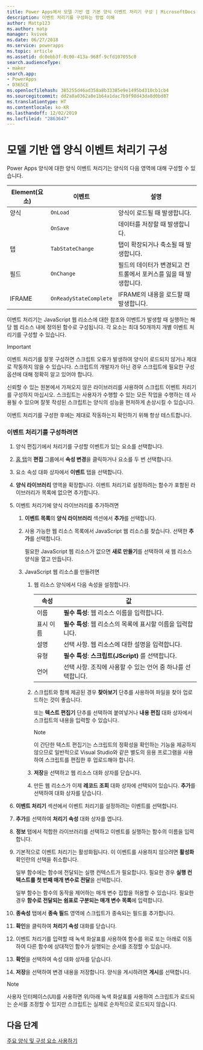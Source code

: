```yaml
---
title: Power Apps에서 모델 기반 앱 기본 양식 이벤트 처리기 구성 | MicrosoftDocs
description: 이벤트 처리기를 구성하는 방법 이해
author: Mattp123
ms.author: matp
manager: kvivek
ms.date: 06/27/2018
ms.service: powerapps
ms.topic: article
ms.assetid: dc0ebb3f-0c00-413a-968f-9cfd107055c0
search.audienceType:
- maker
search.app:
- PowerApps
- D365CE
ms.openlocfilehash: 385255d46ad358a8b33385e9e1495bd310cb1cb4
ms.sourcegitcommit: dd2a8a0362a8e1b64a1dac7b9f98d43da8d0bd87
ms.translationtype: HT
ms.contentlocale: ko-KR
ms.lasthandoff: 12/02/2019
ms.locfileid: "2863647"
---
```

# <a name="configure-model-driven-app-form-event-handlers"></a>모델 기반 앱 양식 이벤트 처리기 구성

 Power Apps 양식에 대한 양식 이벤트 처리기는 양식의 다음 영역에 대해 구성할 수 있습니다.  
  
|Element(요소)|이벤트|설명|  
|-------------|-----------|-----------------|  
|양식|`OnLoad`|양식이 로드될 때 발생합니다.|  
||`OnSave`|데이터를 저장할 때 발생합니다.|  
|탭|`TabStateChange`|탭이 확장되거나 축소될 때 발생합니다.|  
|필드|`OnChange`|필드의 데이터가 변경되고 컨트롤에서 포커스를 잃을 때 발생합니다.|  
|IFRAME|`OnReadyStateComplete`|IFRAME의 내용을 로드할 때 발생합니다.|  
  
 이벤트 처리기는 JavaScript 웹 리소스에 대한 참조와 이벤트가 발생할 때 실행하는 해당 웹 리소스 내에 정의된 함수로 구성됩니다. 각 요소는 최대 50개까지 개별 이벤트 처리기를 구성할 수 있습니다.  
  
> [!IMPORTANT]
>  이벤트 처리기를 잘못 구성하면 스크립트 오류가 발생하여 양식이 로드되지 않거나 제대로 작동하지 않을 수 있습니다. 스크립트의 개발자가 아닌 경우 스크립트에 필요한 구성 옵션에 대해 정확히 알고 있어야 합니다.  
>   
>  신뢰할 수 있는 원본에서 가져오지 않은 라이브러리를 사용하여 스크립트 이벤트 처리기를 구성하지 마십시오. 스크립트는 사용자가 수행할 수 있는 모든 작업을 수행하는 데 사용될 수 있으며 잘못 작성된 스크립트는 양식의 성능을 현저하게 손상시킬 수 있습니다.  
>   
>  이벤트 처리기를 구성한 후에는 제대로 작동하는지 확인하기 위해 항상 테스트합니다.  
  
### <a name="to-configure-an-event-handler"></a>이벤트 처리기를 구성하려면 
  
1.  양식 편집기에서 처리기를 구성할 이벤트가 있는 요소를 선택합니다.  
  
2.  [홈 탭](form-editor-user-interface-legacy.md#home-tab)의 **편집** 그룹에서 **속성 변경**을 클릭하거나 요소를 두 번 선택합니다.  
  
3.  요소 속성 대화 상자에서 **이벤트** 탭을 선택합니다.  
  
4.  **양식 라이브러리** 영역을 확장합니다. 이벤트 처리기로 설정하려는 함수가 포함된 라이브러리가 목록에 없으면 추가합니다.  
  
5.  이벤트 처리기에 양식 라이브러리를 추가하려면  
    1.  **이벤트 목록**의 **양식 라이브러리** 섹션에서 **추가**를 선택합니다.  
  
    2.  사용 가능한 웹 리소스 목록에서 JavaScript 웹 리소스를 찾습니다. 선택한 **추가**를 선택합니다.  
  
         필요한 JavaScript 웹 리소스가 없으면 **새로 만들기**를 선택하여 새 웹 리소스 양식을 열고 만듭니다.  
  
    3.  JavaScript 웹 리소스를 만들려면  
        1.  웹 리소스 양식에서 다음 속성을 설정합니다.  
  
            |속성|값|  
            |--------------|-----------|  
            |이름|**필수 특성**: 웹 리소스 이름을 입력합니다.|  
            |표시 이름|**필수 특성**: 웹 리소스의 목록에 표시할 이름을 입력합니다.|  
            |설명|선택 사항. 웹 리소스에 대한 설명을 입력합니다.|  
            |유형|**필수 특성**: **스크립트(JScript)** 를 선택합니다.|  
            |언어|선택 사항. 조직에 사용할 수 있는 언어 중 하나를 선택합니다.|  
  
        2.  스크립트와 함께 제공된 경우 **찾아보기** 단추를 사용하여 파일을 찾아 업로드하는 것이 좋습니다.  
  
             또는 **텍스트 편집기** 단추를 선택하여 붙여넣거나 **내용 편집** 대화 상자에서 스크립트의 내용을 입력할 수 있습니다.  
  
            > [!NOTE]
            >  이 간단한 텍스트 편집기는 스크립트의 정확성을 확인하는 기능을 제공하지 않으므로 일반적으로 Visual Studio와 같은 별도의 응용 프로그램을 사용하여 스크립트를 편집한 후 업로드해야 합니다.  
  
        3.  **저장**을 선택하고 웹 리소스 대화 상자를 닫습니다.  
  
        4.  만든 웹 리소스가 이제 **레코드 조회** 대화 상자에 선택되어 있습니다. **추가**를 선택하여 대화 상자를 닫습니다.  
6.  **이벤트 처리기** 섹션에서 이벤트 처리기를 설정하려는 이벤트를 선택합니다.  
  
7.  **추가**를 선택하여 **처리기 속성** 대화 상자를 엽니다.  
  
8. **정보** 탭에서 적합한 라이브러리를 선택하고 이벤트를 실행하는 함수의 이름을 입력합니다.  
  
9. 기본적으로 이벤트 처리기는 활성화됩니다. 이 이벤트를 사용하지 않으려면 **활성화** 확인란의 선택을 취소합니다.  
  
     일부 함수에는 함수에 전달되는 실행 컨텍스트가 필요합니다. 필요한 경우 **실행 컨텍스트를 첫 번째 매개 변수로 전달**을 선택합니다.  
  
     일부 함수는 함수의 동작을 제어하는 매개 변수 집합을 허용할 수 있습니다. 필요한 경우 **함수로 전달되는 쉼표로 구분되는 매개 변수 목록**에 입력합니다.  
  
10. **종속성** 탭에서 **종속 필드** 영역에 스크립트가 종속되는 필드를 추가합니다.  
  
11. **확인**을 클릭하여 **처리기 속성** 대화를 닫습니다.  
  
12. 이벤트 처리기를 입력할 때 녹색 화살표를 사용하여 함수를 위로 또는 아래로 이동하여 다른 함수에 상대적인 함수가 실행되는 순서를 조정할 수 있습니다.  
  
13. **확인**을 선택하여 속성 대화 상자를 닫습니다.  
  
14. **저장**을 선택하여 변경 내용을 저장합니다. 양식을 게시하려면 **게시**를 선택합니다.  
  
> [!NOTE]
>  사용자 인터페이스(UI)를 사용하면 위/아래 녹색 화살표를 사용하여 스크립트가 로드되는 순서를 조정할 수 있지만 스크립트는 실제로 순차적으로 로드되지 않습니다.   

## <a name="next-steps"></a>다음 단계

[주요 양식 및 구성 요소 사용하기](use-main-form-and-components.md)
